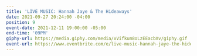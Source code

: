 ```yaml
---
title: 'LIVE MUSIC: Hannah Jaye & The Hideaways'
date: 2021-09-27 20:24:00 -04:00
position: 9
event-date: 2021-12-11 19:00:00 -05:00
end-time: '09PM'
giphy-url: https://media.giphy.com/media/xVifkum8oLzEEacbXv/giphy.gif
event-url: https://www.eventbrite.com/e/live-music-hannah-jaye-the-hideaways-tickets-209298275777
---
```


